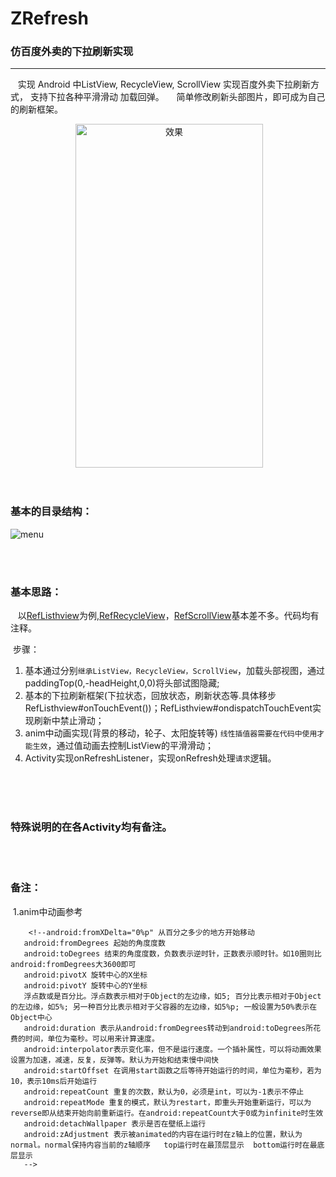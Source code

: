 # ZRefresh
### 仿百度外卖的下拉刷新实现
------
    实现 Android 中ListView, RecycleView, ScrollView 实现百度外卖下拉刷新方式， 支持下拉各种平滑滑动 加载回弹。
    
简单修改刷新头部图片，即可成为自己的刷新框架。

<div  align="center">    
  <img src="https://github.com/zetaoWu/ZRefresh/blob/master/imgs/1.gif" width = "300" height = "550" alt="效果" align=center />
</div>



<br>
<br>

### 基本的目录结构：

![menu](https://github.com/zetaoWu/ZRefresh/blob/master/imgs/menu.png)


<br>
<br>

### 基本思路：
    以[RefListhview](https://github.com/zetaoWu/ZRefresh/blob/master/app/src/main/java/com/nick/wzt/likerefresh/list/RefListhview.java)为例,[RefRecycleView](https://github.com/zetaoWu/ZRefresh/blob/master/app/src/main/java/com/nick/wzt/likerefresh/recycle/RefRecycleView.java)，[RefScrollView](https://github.com/zetaoWu/ZRefresh/blob/master/app/src/main/java/com/nick/wzt/likerefresh/scroll/RefScrollView.java)基本差不多。代码均有注释。

  步骤：
  1. 基本通过分别`继承ListView，RecycleView，ScrollView`，加载头部视图，通过paddingTop(0,-headHeight,0,0)将头部试图隐藏; <br>
  2. 基本的下拉刷新框架(下拉状态，回放状态，刷新状态等.具体移步RefListhview#onTouchEvent())；RefListhview#ondispatchTouchEvent实现刷新中禁止滑动；<br>
  3. anim中动画实现(背景的移动，轮子、太阳旋转等) `线性插值器需要在代码中使用才能生效`，通过值动画去控制ListView的平滑滑动；<br>
 4. Activity实现onRefreshListener，实现onRefresh处理`请求`逻辑。<br>  

<br>
<br>

### 特殊说明的在各Activity均有备注。


<br>
<br>

### 备注：
  1.anim中动画参考
 ```
     <!--android:fromXDelta="0%p" 从百分之多少的地方开始移动
    android:fromDegrees 起始的角度度数
    android:toDegrees 结束的角度度数，负数表示逆时针，正数表示顺时针。如10圈则比android:fromDegrees大3600即可
    android:pivotX 旋转中心的X坐标
    android:pivotY 旋转中心的Y坐标
    浮点数或是百分比。浮点数表示相对于Object的左边缘，如5; 百分比表示相对于Object的左边缘，如5%; 另一种百分比表示相对于父容器的左边缘，如5%p; 一般设置为50%表示在Object中心
    android:duration 表示从android:fromDegrees转动到android:toDegrees所花费的时间，单位为毫秒。可以用来计算速度。
    android:interpolator表示变化率，但不是运行速度。一个插补属性，可以将动画效果设置为加速，减速，反复，反弹等。默认为开始和结束慢中间快
    android:startOffset 在调用start函数之后等待开始运行的时间，单位为毫秒，若为10，表示10ms后开始运行
    android:repeatCount 重复的次数，默认为0，必须是int，可以为-1表示不停止
    android:repeatMode 重复的模式，默认为restart，即重头开始重新运行，可以为reverse即从结束开始向前重新运行。在android:repeatCount大于0或为infinite时生效
    android:detachWallpaper 表示是否在壁纸上运行
    android:zAdjustment 表示被animated的内容在运行时在z轴上的位置，默认为normal。normal保持内容当前的z轴顺序   top运行时在最顶层显示  bottom运行时在最底层显示
    -->
 ```












